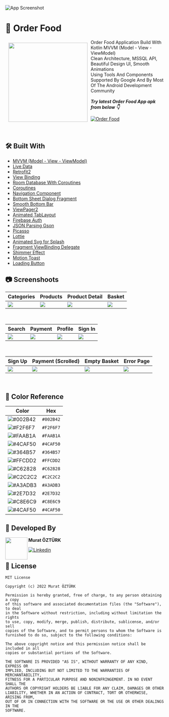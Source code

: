 ![App Screenshot](https://github.com/muratozturk5/Kotlin-MVVM-Example/blob/master/Screenshots/banner.png)


# 🍔 Order Food

<img src="https://github.com/muratozturk5/Kotlin-MVVM-Example/blob/master/Screenshots/logo.png" align="left"
width="250" hspace="10" vspace="10">
   
Order Food Application Build With Kotlin MVVM (Model - View - ViewModel) </br>Clean Architecture, MSSQL API, Beautiful Design UI, Smooth Animations </br>
Using Tools And Components Supported By Google And By Most Of The Android Development Community</br></br>***Try latest Order Food App apk from below 👇***

[![Order Food](https://img.shields.io/badge/Order%20Food%F0%9F%8D%94-APK-brightgreen?style=for-the-badge&logo=android)](https://github.com/muratozturk5/Kotlin-MVVM-Example/raw/master/APK/order-food.apk)</br></br></br>

## 🛠 Built With

- [MVVM (Model - View - ViewModel)](https://developer.android.com/topic/architecture)
- [Live Data](https://developer.android.com/topic/libraries/architecture/livedata)
- [Retrofit2](https://square.github.io/retrofit)
- [View Binding](https://developer.android.com/topic/libraries/view-binding)
- [Room Database With Coroutines](https://developer.android.com/training/data-storage/room)
- [Coroutines](https://developer.android.com/kotlin/coroutines)
- [Navigation Component](https://developer.android.com/guide/navigation/navigation-getting-started)
- [Bottom Sheet Dialog Fragment](https://developer.android.com/reference/com/google/android/material/bottomsheet/BottomSheetDialogFragment)
- [Smooth Bottom Bar](https://github.com/ibrahimsn98/SmoothBottomBar)
- [ViewPager2](https://developer.android.com/jetpack/androidx/releases/viewpager2)
- [Animated TabLayout](https://github.com/Droppers/AnimatedBottomBar)
- [Firebase Auth](https://firebase.google.com/docs/auth?authuser=0)
- [JSON Parsing Gson](https://github.com/google/gson)
- [Picasso](https://square.github.io/picasso/)
- [Lottie](https://github.com/LottieFiles/lottie-android)
- [Animated Svg for Splash](https://github.com/jaredrummler/AnimatedSvgView)
- [Fragment ViewBinding Delegate](https://github.com/Zhuinden/fragmentviewbindingdelegate-kt)
- [Shimmer Effect](https://github.com/facebook/shimmer-android)
- [Motion Toast](https://github.com/Spikeysanju/MotionToast)
- [Loading Button](https://github.com/leandroBorgesFerreira/LoadingButtonAndroid)

## 📷 Screenshoots

 Categories | Products | Product Detail | Basket 
---- | ---- | ---- | ---- |
![](https://github.com/muratozturk5/Kotlin-MVVM-Example/blob/master/Screenshots/categories.png) | ![](https://github.com/muratozturk5/Kotlin-MVVM-Example/blob/master/Screenshots/products.png) | ![](https://github.com/muratozturk5/Kotlin-MVVM-Example/blob/master/Screenshots/product_detail.png) | ![](https://github.com/muratozturk5/Kotlin-MVVM-Example/blob/master/Screenshots/basket.png)

</br>

 Search | Payment | Profile | Sign In 
--- | --- | --- | --- |
![](https://github.com/muratozturk5/Kotlin-MVVM-Example/blob/master/Screenshots/search.png) | ![](https://github.com/muratozturk5/Kotlin-MVVM-Example/blob/master/Screenshots/payment_screen.png) | ![](https://github.com/muratozturk5/Kotlin-MVVM-Example/blob/master/Screenshots/profile.png) | ![](https://github.com/muratozturk5/Kotlin-MVVM-Example/blob/master/Screenshots/sign_in.png)

</br>

 Sign Up | Payment (Scrolled) | Empty Basket | Error Page
--- | --- | --- | --- |
![](https://github.com/muratozturk5/Kotlin-MVVM-Example/blob/master/Screenshots/sign_up.png) | ![](https://github.com/muratozturk5/Kotlin-MVVM-Example/blob/master/Screenshots/payment_screen_scrolled.png) | ![](https://github.com/muratozturk5/Kotlin-MVVM-Example/blob/master/Screenshots/empty_basket.png) | ![](https://github.com/muratozturk5/Kotlin-MVVM-Example/blob/master/Screenshots/error.png)

</br>


## 🎨 Color Reference

| Color             | Hex                                                                |
| ----------------- | ------------------------------------------------------------------ |
| ![#002B42](https://via.placeholder.com/15/002B42/002B42.png) |  `#002B42` |
| ![#F2F6F7](https://via.placeholder.com/15/F2F6F7/F2F6F7.png) |  `#F2F6F7` |
| ![#FAAB1A](https://via.placeholder.com/15/FAAB1A/FAAB1A.png) |  `#FAAB1A` |
| ![#4CAF50](https://via.placeholder.com/15/4CAF50/4CAF50.png) |  `#4CAF50` |
| ![#364B57](https://via.placeholder.com/15/364B57/364B57.png) |  `#364B57` |
| ![#FFCDD2](https://via.placeholder.com/15/FFCDD2/FFCDD2.png) |  `#FFCDD2` |
| ![#C62828](https://via.placeholder.com/15/C62828/C62828.png) |  `#C62828` |
| ![#C2C2C2](https://via.placeholder.com/15/C2C2C2/C2C2C2.png) |  `#C2C2C2` |
| ![#A3ADB3](https://via.placeholder.com/15/A3ADB3/A3ADB3.png) |  `#A3ADB3` |
| ![#2E7D32](https://via.placeholder.com/15/2E7D32/2E7D32.png) |  `#2E7D32` |
| ![#C8E6C9](https://via.placeholder.com/15/C8E6C9/C8E6C9.png) |  `#C8E6C9` |
| ![#4CAF50](https://via.placeholder.com/15/4CAF50/4CAF50.png) |  `#4CAF50` |


## 👨 Developed By 

 <img src="https://avatars.githubusercontent.com/u/62841905?s=400&u=6b1f97cf6a3dfe668719000f9686f5fe861f273a&v=4" width="70" align="left">


**Murat ÖZTÜRK**

[![Linkedin](https://img.shields.io/badge/-linkedin-grey?logo=linkedin)](https://www.linkedin.com/in/murat-%C3%B6zt%C3%BCrk-7a9306217/)

📄 License 
-------

```
MIT License

Copyright (c) 2022 Murat ÖZTÜRK

Permission is hereby granted, free of charge, to any person obtaining a copy
of this software and associated documentation files (the "Software"), to deal
in the Software without restriction, including without limitation the rights
to use, copy, modify, merge, publish, distribute, sublicense, and/or sell
copies of the Software, and to permit persons to whom the Software is
furnished to do so, subject to the following conditions:

The above copyright notice and this permission notice shall be included in all
copies or substantial portions of the Software.

THE SOFTWARE IS PROVIDED "AS IS", WITHOUT WARRANTY OF ANY KIND, EXPRESS OR
IMPLIED, INCLUDING BUT NOT LIMITED TO THE WARRANTIES OF MERCHANTABILITY,
FITNESS FOR A PARTICULAR PURPOSE AND NONINFRINGEMENT. IN NO EVENT SHALL THE
AUTHORS OR COPYRIGHT HOLDERS BE LIABLE FOR ANY CLAIM, DAMAGES OR OTHER
LIABILITY, WHETHER IN AN ACTION OF CONTRACT, TORT OR OTHERWISE, ARISING FROM,
OUT OF OR IN CONNECTION WITH THE SOFTWARE OR THE USE OR OTHER DEALINGS IN THE
SOFTWARE.
```
